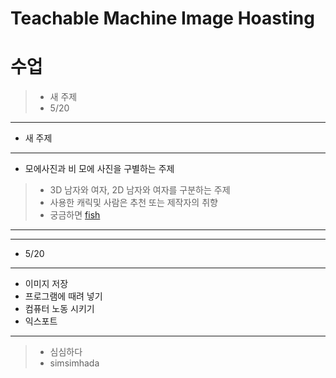 # Teachable Machine Image Hoasting

수업
====

> - 새 주제
> - 5/20

-------------------------
* 새 주제
-------------------------
* 모에사진과 비 모에 사진을 구별하는 주제
> * 3D 남자와 여자, 2D 남자와 여자를 구분하는 주제
> * 사용한 캐릭및 사람은 추천 또는 제작자의 취향
> * 궁금하면 [fish](http://fishfish.kro.kr/)
-------------------------------
-----------------------------
* 5/20
-------
- 이미지 저장
- 프로그램에 때려 넣기
- 컴퓨터 노동 시키기
- 익스포트
-------------------------------
> * 심심하다
> * simsimhada
